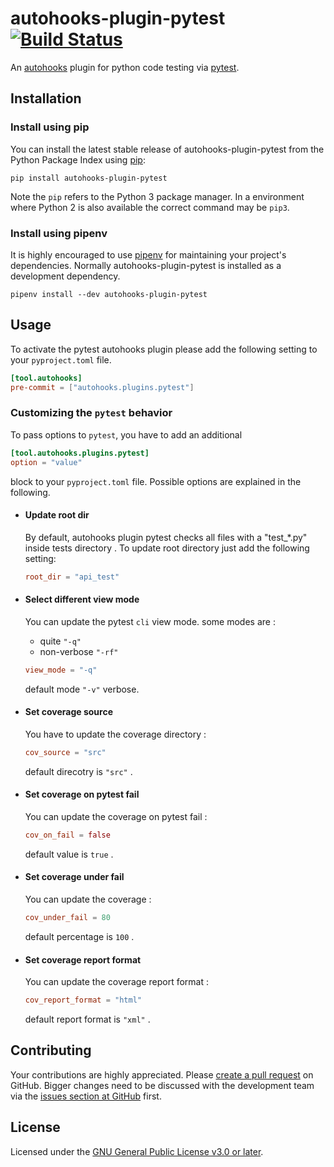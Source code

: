 # autohooks-plugin-pytest[![Build Status](https://travis-ci.com/anujydv/autohooks-plugin-pytest.svg?branch=master)](https://travis-ci.com/anujydv/autohooks-plugin-pytest)

An [autohooks](https://github.com/greenbone/autohooks) plugin for python code
testing via [pytest](https://github.com/pytest-dev/pytest).

## Installation

### Install using pip

You can install the latest stable release of autohooks-plugin-pytest from the
Python Package Index using [pip](https://pip.pypa.io/):

    pip install autohooks-plugin-pytest

Note the `pip` refers to the Python 3 package manager. In a environment where
Python 2 is also available the correct command may be `pip3`.

### Install using pipenv

It is highly encouraged to use [pipenv](https://github.com/pypa/pipenv) for
maintaining your project's dependencies. Normally autohooks-plugin-pytest is
installed as a development dependency.

    pipenv install --dev autohooks-plugin-pytest

## Usage

To activate the pytest autohooks plugin please add the following setting to your
`pyproject.toml` file.

````toml
[tool.autohooks]
pre-commit = ["autohooks.plugins.pytest"]
````
### Customizing the `pytest` behavior

To pass options to `pytest`, you have to add an additional
````toml
[tool.autohooks.plugins.pytest]
option = "value"
````

block to your `pyproject.toml` file. Possible options are explained in the following.
* #### Update root dir
    By default, autohooks plugin pytest checks all files with a "test_*.py" inside tests directory . To update root directory just add the following setting:

    ````toml
    root_dir = "api_test"
    ````
* #### Select different view mode

    You can update the pytest `cli` view mode. some modes are : </br>
    * quite `"-q"`
    * non-verbose `"-rf"`

    ````toml
    view_mode = "-q"
    ````

    default mode `"-v"` verbose.

* #### Set coverage source
    You have to update the coverage directory : </br>
    ````toml
    cov_source = "src"
    ````

    default direcotry is `"src"` .
* #### Set coverage on pytest fail
    You can update the coverage on pytest fail : </br>
    ````toml
    cov_on_fail = false
    ````

    default value is `true` .
* #### Set coverage under fail
    You can update the coverage  : </br>
    ````toml
    cov_under_fail = 80
    ````

    default percentage is `100` .
* #### Set coverage report format
    You can update the coverage report format : </br>
    ````toml
    cov_report_format = "html"
    ````

    default report format is `"xml"` .

## Contributing

Your contributions are highly appreciated. Please
[create a pull request](https://github.com/anujydv/autohooks-plugin-pytest/pulls)
on GitHub. Bigger changes need to be discussed with the development team via the
[issues section at GitHub](https://github.com/anujydv/autohooks-plugin-pytest/issues)
first.

## License

Licensed under the [GNU General Public License v3.0 or later](LICENSE).
